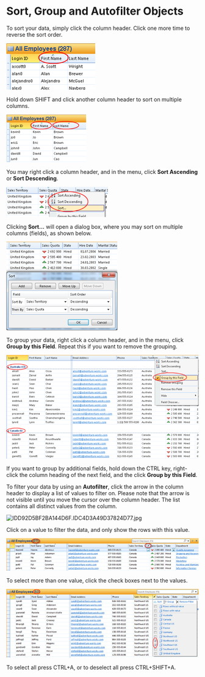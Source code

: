# Sort, Group and Autofilter Objects

To sort your data, simply click the column header. Click one more time to reverse the sort order.

![IDD92D5BF2BA144D6F.ID85DEE4DA5A1242C5.png](media/IDD92D5BF2BA144D6F.ID85DEE4DA5A1242C5.png)

Hold down SHIFT and click another column header to sort on multiple columns.

![IDD92D5BF2BA144D6F.ID232548392C41437E.png](media/IDD92D5BF2BA144D6F.ID232548392C41437E.png)

You may right click a column header, and in the menu, click **Sort Ascending** or **Sort Descending**.

![IDD92D5BF2BA144D6F.ID82D6E1C63833486C.png](media/IDD92D5BF2BA144D6F.ID82D6E1C63833486C.png)

Clicking **Sort...** will open a dialog box, where you may sort on multiple columns (fields), as shown below.

![IDD92D5BF2BA144D6F.ID845656F7CD744D29.png](media/IDD92D5BF2BA144D6F.ID845656F7CD744D29.png)

To group your data, right click a column header, and in the menu, click **Group by this Field**. Repeat this if you want to remove the grouping.

![IDD92D5BF2BA144D6F.ID87A4E70A6D154846.png](media/IDD92D5BF2BA144D6F.ID87A4E70A6D154846.png)

If you want to group by additional fields, hold down the CTRL key, right-click the column heading of the next field, and the click **Group by this Field**.

To filter your data by using an **Autofilter**, click the arrow in the column header to display a list of values to filter on. Please note that the arrow is not visible until you move the cursor over the column header. The list contains all distinct values from the column.

![IDD92D5BF2BA144D6F.IDC4D3A49D37824D77.jpg](media/IDD92D5BF2BA144D6F.IDC4D3A49D37824D77.jpg)

Click on a value to filter the data, and only show the rows with this value.

![IDD92D5BF2BA144D6F.ID8676987C72A34091.jpg](media/IDD92D5BF2BA144D6F.ID8676987C72A34091.jpg)

To select more than one value, click the check boxes next to the values.

![IDD92D5BF2BA144D6F.ID0463C1BA79564FA2.jpg](media/IDD92D5BF2BA144D6F.ID0463C1BA79564FA2.jpg)

To select all press CTRL+A, or to deselect all press CTRL+SHIFT+A.